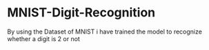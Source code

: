 # MNIST-Digit-Recognition
By using the Dataset of MNIST i have trained the model to recognize whether a digit is 2 or not 
